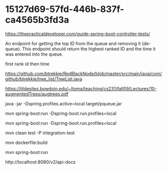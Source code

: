 # 15127d69-57fd-446b-837f-ca4565b3fd3a

https://thepracticaldeveloper.com/guide-spring-boot-controller-tests/

An endpoint for getting the top ID from the queue and removing it (de-queue). 
This endpoint should return the highest ranked ID and the time it was entered into the queue.

first rank id then time


https://github.com/btrekkie/RedBlackNode/blob/master/src/main/java/com/github/btrekkie/tree_list/TreeList.java


https://tildesites.bowdoin.edu/~ltoma/teaching/cs231/fall09/Lectures/10-augmentedTrees/augtrees.pdf


java -jar -Dspring.profiles.active=local target/pqueue.jar

mvn spring-boot:run -Dspring-boot.run.profiles=local

mvn spring-boot:run -Dspring-boot.run.profiles=local

mvn clean test -P integration-test

mvn dockerfile:build

mvn spring-boot:run

http://localhost:8080/v2/api-docs